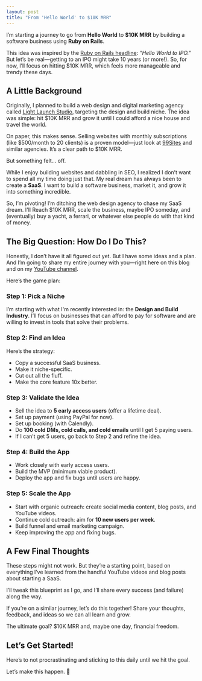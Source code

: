 ```yaml
---
layout: post
title: "From 'Hello World' to $10K MRR"
---
```


I’m starting a journey to go from **Hello World** to **$10K MRR** by building a software business using **Ruby on Rails**.

This idea was inspired by the [Ruby on Rails headline](https://rubyonrails.org): *"Hello World to IPO."* But let’s be real—getting to an IPO might take 10 years (or more!). So, for now, I’ll focus on hitting $10K MRR, which feels more manageable and trendy these days.


## A Little Background

Originally, I planned to build a web design and digital marketing agency called [Light Launch Studio](https://lightlaunchstudio.com), targeting the design and build niche. The idea was simple: hit $10K MRR and grow it until I could afford a nice house and travel the world.

On paper, this makes sense. Selling websites with monthly subscriptions (like $500/month to 20 clients) is a proven model—just look at [99Sites](https://99sites.io) and similar agencies. It’s a clear path to $10K MRR.

But something felt… off.

While I enjoy building websites and dabbling in SEO, I realized I don’t want to spend all my time doing just that. My real dream has always been to create a **SaaS**. I want to build a software business, market it, and grow it into something incredible.

So, I’m pivoting! I’m ditching the web design agency to chase my SaaS dream. I'll Reach $10K MRR, scale the business, maybe IPO someday, and (eventually) buy a yacht, a ferrari, or whatever else people do with that kind of money.


## The Big Question: How Do I Do This?

Honestly, I don’t have it all figured out yet. But I have some ideas and a plan. And I’m going to share my entire journey with you—right here on this blog and on my [YouTube channel](https://www.youtube.com/@SpikeVinzCruz).

Here’s the game plan:


### Step 1: Pick a Niche
I’m starting with what I'm recently interested in: the **Design and Build Industry**.
I’ll focus on businesses that can afford to pay for software and are willing to invest in tools that solve their problems.


### Step 2: Find an Idea
Here’s the strategy:
- Copy a successful SaaS business.
- Make it niche-specific.
- Cut out all the fluff.
- Make the core feature 10x better. 


### Step 3: Validate the Idea
- Sell the idea to **5 early access users** (offer a lifetime deal).
- Set up payment (using PayPal for now).
- Set up booking (with Calendly).
- Do **100 cold DMs, cold calls, and cold emails** until I get 5 paying users.
- If I can’t get 5 users, go back to Step 2 and refine the idea.


### Step 4: Build the App
- Work closely with early access users. 
- Build the MVP (minimum viable product).
- Deploy the app and fix bugs until users are happy.


### Step 5: Scale the App
- Start with organic outreach: create social media content, blog posts, and YouTube videos.
- Continue cold outreach: aim for **10 new users per week**.
- Build funnel and email marketing campaign.
- Keep improving the app and fixing bugs.


## A Few Final Thoughts

These steps might not work. But they’re a starting point, based on everything I’ve learned from the handful YouTube videos and blog posts about starting a SaaS.

I’ll tweak this blueprint as I go, and I’ll share every success (and failure) along the way.

If you’re on a similar journey, let’s do this together! Share your thoughts, feedback, and ideas so we can all learn and grow.

The ultimate goal? $10K MRR and, maybe one day, financial freedom.


## Let’s Get Started!

Here’s to not procrastinating and sticking to this daily until we hit the goal.

Let’s make this happen. 🚀
